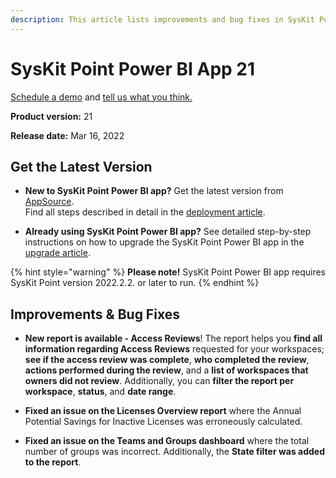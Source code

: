 ```yaml
---
description: This article lists improvements and bug fixes in SysKit Point Power BI app version 21.
--- 
```


# SysKit Point Power BI App 21

[Schedule a demo](https://www.syskit.com/products/point/request-a-demo/) and [tell us what you think.](https://www.syskit.com/company/contact-us/)

**Product version:** 21

**Release date:** Mar 16, 2022

## Get the Latest Version

* **New to SysKit Point Power BI app?** Get the latest version from [AppSource](https://appsource.microsoft.com/en/product/power-bi/syskitltd.syskit_point_powerbi).<br/>
    Find all steps described in detail in the [deployment article](../deploy-power-bi-app.md).
    
* **Already using SysKit Point Power BI app?** See detailed step-by-step instructions on how to upgrade the SysKit Point Power BI app in the [upgrade article](../update-power-bi-app.md).


{% hint style="warning" %}
**Please note!**
SysKit Point Power BI app requires SysKit Point version 2022.2.2. or later to run.
{% endhint %}

## Improvements & Bug Fixes

* **New report is available - Access Reviews**!
The report helps you **find all information regarding Access Reviews** requested for your workspaces; **see if the access review was complete**, **who completed the review**, **actions performed during the review**, and a **list of workspaces that owners did not review**. 
Additionally, you can **filter the report per workspace**, **status**, and **date range**.

* **Fixed an issue on the Licenses Overview report** where the Annual Potential Savings for Inactive Licenses was erroneously calculated.
* **Fixed an issue on the Teams and Groups dashboard** where the total number of groups was incorrect. Additionally, the **State filter was added to the report**.